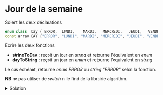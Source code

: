 # Jour de la semaine

Soient les deux déclarations

~~~cpp
enum class  Day { ERROR,  LUNDI,    MARDI,   MERCREDI,   JEUDI,   VENDREDI,   SAMEDI,   DIMANCHE};
const array DAY {"ERROR", "LUNDI", "MARDI", "MERCREDI", "JEUDI", "VENDREDI", "SAMEDI", "DIMANCHE"};
~~~  

Ecrire les deux fonctions

- **stringToDay** : reçoit un jour en *string* et retourne l'équivalent en *enum*
- **dayToString** : reçoit un jour en *enum* et retourne l'équivalent en *string*

Le cas échéant, retourne *enum ERROR* ou *string "ERROR"* selon la fonction.

**NB** ne pas utiliser de *switch* ni le find de la librairie algorithm.

<details>
<summary>Solution</summary>

~~~cpp
string day_to_string (Day d) {
   if (d >= Day::LUNDI and d <= Day::DIMANCHE)
      return DAY[size_t(d)];

   return DAY[size_t(Day::ERROR)];
}
~~~

~~~cpp
Day string_to_day (const string& s) {
   for (size_t i=1; i<DAY.size(); ++i)
      if (DAY[i] == s)
         return Day(i);
   return Day::ERROR;
}
~~~
</details>

